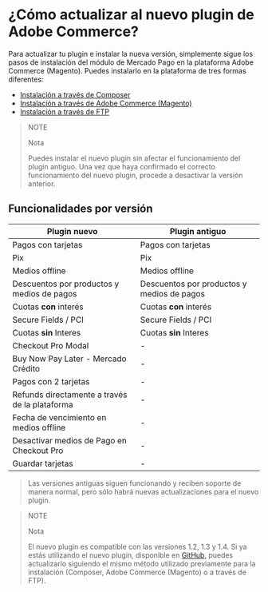 # ¿Cómo actualizar al nuevo plugin de Adobe Commerce?

Para actualizar tu plugin e instalar la nueva versión, simplemente sigue los pasos de instalación del módulo de Mercado Pago en la plataforma Adobe Commerce (Magento). Puedes instalarlo en la plataforma de tres formas diferentes:

 * [Instalación a través de Composer](https://www.mercadopago.com.br/developers/es/docs/adobe-commerce/installation/composer)
 * [Instalación a través de Adobe Commerce (Magento)](https://www.mercadopago.com.br/developers/es/docs/adobe-commerce/installation/magento-marketplace)
 * [Instalación a través de FTP](https://www.mercadopago.com.br/developers/es/docs/adobe-commerce/installation/ftp)


> NOTE
>
> Nota
>
> Puedes instalar el nuevo plugin sin afectar el funcionamiento del plugin antiguo. Una vez que haya confirmado el correcto funcionamiento del nuevo plugin, procede a desactivar la versión anterior.

## Funcionalidades por versión
| Plugin nuevo                          | Plugin antiguo                       |
|--------------------------------------|--------------------------------------|
| Pagos con tarjetas                   | Pagos con tarjetas                   |
| Pix                                  | Pix                                  |
| Medios offline                           | Medios offline                           |
| Descuentos por productos y medios de pagos | Descuentos por productos y medios de pagos |
| Cuotas **con** interés                   | Cuotas **con** interés                   |
| Secure Fields / PCI                  | Secure Fields / PCI                  |
| Cuotas **sin** Interes                   | Cuotas **sin** Interes                   |
| Checkout Pro Modal                        | -                                    |
| Buy Now Pay Later - Mercado Crédito    | -                                    |
| Pagos con 2 tarjetas                 | -                                    |
| Refunds directamente a través de la plataforma | -                             |
| Fecha de vencimiento en medios offline    | -                                    |
| Desactivar medios de Pago en Checkout Pro  | -                                    |
| Guardar tarjetas                     | -                                    |

> Las versiones antiguas siguen funcionando y reciben soporte de manera normal, pero sólo habrá nuevas actualizaciones para el nuevo plugin.

> NOTE
>
> Nota
>
> El nuevo plugin es compatible con las versiones 1.2, 1.3 y 1.4. Si ya estás utilizando el nuevo plugin, disponible en [GitHub,](https://github.com/mercadopago/adb-payment) puedes actualizarlo siguiendo el mismo método utilizado previamente para la instalación (Composer, Adobe Commerce (Magento) o a través de FTP).
